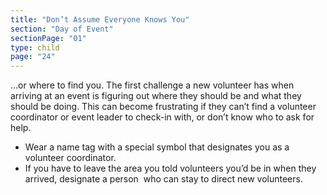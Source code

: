 ```yaml
---
title: "Don’t Assume Everyone Knows You"
section: "Day of Event"
sectionPage: "01"
type: child
page: "24"
---
```


...or where to find you. The first challenge a new volunteer has when arriving at an event is figuring out where they should be and what they should be doing. This can become frustrating if they can’t find a volunteer coordinator or event leader to check-in with, or don’t know who to ask for help.

- Wear a name tag with a special symbol that designates you as a volunteer coordinator.
- If you have to leave the area you told volunteers you’d be in when they arrived, designate a person  who can stay to direct new volunteers.
